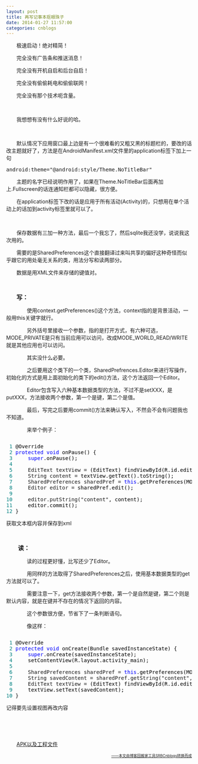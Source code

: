 ```yaml
---
layout: post
title: 再写记事本抠眼珠子
date: 2014-01-27 11:57:00
categories: cnblogs
---
```


<p>　　极速启动！绝对精简！</p>
<p>　　完全没有广告条和推送消息！</p>
<p>　　完全没有开机自启和后台自启！</p>
<p>　　完全没有偷偷耗电和偷偷联网！</p>
<p>　　完全没有那个技术呃含量。</p>
<p>&nbsp;</p>
<p>　　我想想有没有什么好说的哈。</p>
<p>&nbsp;</p>
<p>　　默认情况下应用窗口最上边是有一个很难看的又粗又黑的标题栏的，要改的话改主题就好了，方法是在AndroidManifest.xml文件里的application标签下加上一句</p>
<div class="cnblogs_code">
<pre>android:theme="@android:style/Theme.NoTitleBar"</pre>
</div>
<p>　　主题的名字已经说明作用了，如果在Theme.NoTitleBar后面再加上.Fullscreen的话连通知栏都可以隐藏，很方便。</p>
<p>　　在application标签下改的话是应用于所有活动(Activity)的，只想用在单个活动上的话加到activity标签里就可以了。</p>
<p>&nbsp;</p>
<p>　　保存数据有三加一种方法，最后一个我忘了，然后sqlite我还没学，说说我这次用的。</p>
<p>　　需要的是SharedPreferences这个直接翻译过来叫共享的偏好这种奇怪而似乎跟它的用处毫无关系的类，用法分写和读两部分。</p>
<p>　　数据是用XML文件来存储的键值对。</p>
<p>&nbsp;</p>
<p>　　<strong><span style="font-size: 16px;">写：</span></strong></p>
<p>　　　　使用context.getPreferences()这个方法，context指的是背景活动，一般用this关键字就行。</p>
<p>　　　　另外括号里接收一个参数，指的是打开方式，有六种可选，MODE_PRIVATE是只有当前应用可以访问，改成MODE_WORLD_READ/WRITE就是其他应用也可以访问。</p>
<p>　　　　其实没什么必要。</p>
<p>　　　　之后要用这个类下的一个类，SharedPrefrences.Editor来进行写操作，初始化的方式是用上面初始化的类下的edit()方法，这个方法返回一个Editor。</p>
<p>　　　　Editor包含写入六种基本数据类型的方法，不过不是setXXX，是putXXX，方法接收两个参数，第一个是键，第二个是值。</p>
<p>　　　　最后，写完之后要用commit()方法来确认写入，不然会不会有问题我也不知道。</p>
<p>　　　　来举个例子：</p>
<div class="cnblogs_code" onclick="cnblogs_code_show('cf6fb17a-305e-4bfa-9ce3-d12829eea8d5')"><img id="code_img_closed_cf6fb17a-305e-4bfa-9ce3-d12829eea8d5" class="code_img_closed" src="http://images.cnblogs.com/OutliningIndicators/ContractedBlock.gif" alt="" /><img id="code_img_opened_cf6fb17a-305e-4bfa-9ce3-d12829eea8d5" class="code_img_opened" style="display: none;" onclick="cnblogs_code_hide('cf6fb17a-305e-4bfa-9ce3-d12829eea8d5',event)" src="http://images.cnblogs.com/OutliningIndicators/ExpandedBlockStart.gif" alt="" />
<div id="cnblogs_code_open_cf6fb17a-305e-4bfa-9ce3-d12829eea8d5" class="cnblogs_code_hide">
<pre><span style="color: #008080;"> 1</span> <span style="color: #000000;">@Override
</span><span style="color: #008080;"> 2</span> <span style="color: #0000ff;">protected</span> <span style="color: #0000ff;">void</span><span style="color: #000000;"> onPause() {
</span><span style="color: #008080;"> 3</span>     <span style="color: #0000ff;">super</span><span style="color: #000000;">.onPause();
</span><span style="color: #008080;"> 4</span>     
<span style="color: #008080;"> 5</span>     EditText textView =<span style="color: #000000;"> (EditText) findViewById(R.id.editText1);
</span><span style="color: #008080;"> 6</span>     String content =<span style="color: #000000;"> textView.getText().toString();
</span><span style="color: #008080;"> 7</span>     SharedPreferences sharedPref = <span style="color: #0000ff;">this</span><span style="color: #000000;">.getPreferences(MODE_PRIVATE);
</span><span style="color: #008080;"> 8</span>     Editor editor =<span style="color: #000000;"> sharedPref.edit();
</span><span style="color: #008080;"> 9</span>     
<span style="color: #008080;">10</span>     editor.putString("content"<span style="color: #000000;">, content);
</span><span style="color: #008080;">11</span> <span style="color: #000000;">    editor.commit();
</span><span style="color: #008080;">12</span> }</pre>
</div>
<span class="cnblogs_code_collapse">获取文本框内容并保存到xml</span></div>
<p>&nbsp;</p>
<p><strong><span style="font-size: 16px;">　　读：</span></strong></p>
<p>　　　　读的过程更好懂，比写还少了Editor。</p>
<p>　　　　用同样的方法取得了SharedPreferences之后，使用基本数据类型的get方法就可以了。</p>
<p>　　　　需要注意一下，get方法接收两个参数，第一个是自然是键，第二个则是默认内容，就是在键并不存在的情况下返回的内容。</p>
<p>　　　　这个参数很方便，节省下了一条判断语句。</p>
<p>　　　　像这样：</p>
<div class="cnblogs_code" onclick="cnblogs_code_show('830bdda7-6a15-49e2-beab-a16569f1c32b')"><img id="code_img_closed_830bdda7-6a15-49e2-beab-a16569f1c32b" class="code_img_closed" src="http://images.cnblogs.com/OutliningIndicators/ContractedBlock.gif" alt="" /><img id="code_img_opened_830bdda7-6a15-49e2-beab-a16569f1c32b" class="code_img_opened" style="display: none;" onclick="cnblogs_code_hide('830bdda7-6a15-49e2-beab-a16569f1c32b',event)" src="http://images.cnblogs.com/OutliningIndicators/ExpandedBlockStart.gif" alt="" />
<div id="cnblogs_code_open_830bdda7-6a15-49e2-beab-a16569f1c32b" class="cnblogs_code_hide">
<pre><span style="color: #008080;"> 1</span> <span style="color: #000000;">@Override
</span><span style="color: #008080;"> 2</span> <span style="color: #0000ff;">protected</span> <span style="color: #0000ff;">void</span><span style="color: #000000;"> onCreate(Bundle savedInstanceState) {
</span><span style="color: #008080;"> 3</span>     <span style="color: #0000ff;">super</span><span style="color: #000000;">.onCreate(savedInstanceState);
</span><span style="color: #008080;"> 4</span> <span style="color: #000000;">    setContentView(R.layout.activity_main);
</span><span style="color: #008080;"> 5</span>     
<span style="color: #008080;"> 6</span>     SharedPreferences sharedPref = <span style="color: #0000ff;">this</span><span style="color: #000000;">.getPreferences(MODE_PRIVATE);
</span><span style="color: #008080;"> 7</span>     String savedContent = sharedPref.getString("content", ""<span style="color: #000000;">);
</span><span style="color: #008080;"> 8</span>     EditText textView =<span style="color: #000000;"> (EditText) findViewById(R.id.editText1);
</span><span style="color: #008080;"> 9</span> <span style="color: #000000;">    textView.setText(savedContent);
</span><span style="color: #008080;">10</span> }</pre>
</div>
<span class="cnblogs_code_collapse">记得要先设置视图再改内容</span></div>
<p>&nbsp;</p>
<p>　　</p>
<p>　　<a href="http://files.cnblogs.com/JavaForNow/Notepadroid.rar">APK以及工程文件</a></p>

<div align=right><a href="https://github.com/mlxy"><font size=1>——本文由博客园搬家工具SRBCnblogs转换而成</font></a></div>